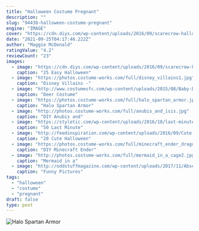 ```yaml
---
title: "Halloween Costume Pregnant"
description: ""
slug: "94438-halloween-costume-pregnant"
engine: "IMAGE"
cover: "https://cdn.diys.com/wp-content/uploads/2016/09/scarecrow-halloween-costume.png"
date: "2021-09-25T04:17:46.222Z"
author: "Maggie McDonald"
ratingValue: "4.2"
reviewCount: "23"
images:
  - image: "https://cdn.diys.com/wp-content/uploads/2016/09/scarecrow-halloween-costume.png"
    caption: "25 Easy Halloween"
  - image: "https://photos.costume-works.com/full/disney_villains1.jpg"
    caption: "Disney Villains -"
  - image: "http://www.costumesfc.com/wp-content/uploads/2015/08/Baby-Deer-Costume.jpg"
    caption: "Deer Costume"
  - image: "https://photos.costume-works.com/full/halo_spartan_armor.jpg"
    caption: "Halo Spartan Armor"
  - image: "http://photos.costume-works.com/full/anubis_and_isis.jpg"
    caption: "DIY Anubis and"
  - image: "https://styletic.com/wp-content/uploads/2016/10/last-minute-halloween-costumes/32-33-last-minute-halloween-costume-ideas-3.jpg"
    caption: "50 Last Minute"
  - image: "http://feedinspiration.com/wp-content/uploads/2016/09/Cute-Halloween-Eye-Makeup-Idea.jpg"
    caption: "20 Cute Halloween"
  - image: "https://photos.costume-works.com/full/minecraft_ender_dragon3.jpg"
    caption: "DIY Minecraft Ender"
  - image: "http://photos.costume-works.com/full/mermaid_in_a_cage2.jpg"
    caption: "Mermaid in a"
  - image: "http://oddstuffmagazine.com/wp-content/uploads/2017/11/Absent-father-costume-650x798.jpg"
    caption: "Funny Pictures"
tags:
  - "halloween"
  - "costume"
  - "pregnant"
draft: false
type: post
---
```



![Halo Spartan Armor](https://photos.costume-works.com/full/halo_spartan_armor.jpg "Halo Spartan Armor")


<!--inArticleAds-->

<!--galleryOne-->


<!--inArticleAds-->

<!--galleryTwo-->


<!--galleryThree-->

